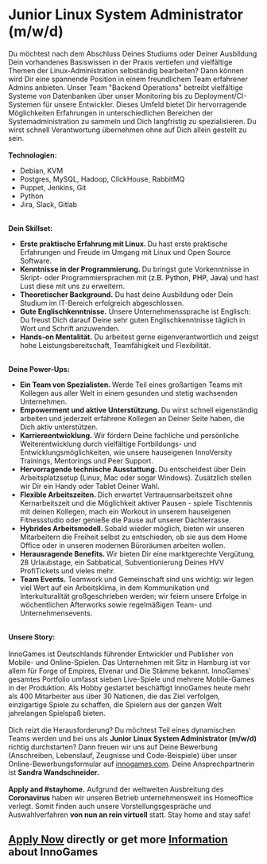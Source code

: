 <h1>Junior Linux System Administrator (m/w/d)</h1>
<span><span>Du möchtest nach dem Abschluss Deines Studiums oder Deiner Ausbildung Dein vorhandenes Basiswissen in der Praxis vertiefen und vielfältige Themen der Linux-Administration selbständig bearbeiten? Dann können wird Dir eine spannende Position in einem freundlichem Team erfahrener Admins anbieten. Unser Team &quot;Backend Operations&quot; betreibt vielfältige Systeme von Datenbanken über unser Monitoring bis zu Deployment/CI-Systemen für unsere Entwickler. Dieses Umfeld bietet Dir hervorragende Möglichkeiten Erfahrungen in unterschiedlichen Bereichen der Systemadministration zu sammeln und Dich langfristig zu spezialisieren. Du wirst schnell Verantwortung übernehmen ohne auf Dich allein gestellt zu sein.<br /><br /></span></span><strong>Technologien:</strong><ul><li>Debian, KVM</li><li>Postgres, MySQL, Hadoop, ClickHouse, RabbitMQ</li><li>Puppet, Jenkins, Git</li><li>Python</li><li>Jira, Slack, Gitlab</li></ul><p><br /><strong><span>Dein Skillset:</span></strong></p><ul><li><strong>Erste praktische Erfahrung mit Linux. </strong>Du hast erste praktische Erfahrungen und Freude im Umgang mit Linux und Open Source Software.</li><li><strong>Kenntnisse in der Programmierung. </strong>Du bringst gute Vorkenntnisse in Skript- oder Programmiersprachen mit<span style="color: rgb(0,0,0);"> <span>(z.B. Python, PHP, Java)</span> </span> und hast Lust diese mit uns zu erweitern.  </li><li><strong>Theoretischer Background.</strong> Du hast deine Ausbildung oder Dein Studium im IT-Bereich erfolgreich abgeschlossen.</li><li><strong>Gute Englischkenntnisse.</strong> Unsere Unternehmenssprache ist Englisch: Du freust Dich darauf Deine sehr guten Englischkenntnisse täglich in Wort und Schrift anzuwenden.</li><li><strong>Hands-on Mentalität.</strong> Du arbeitest gerne eigenverantwortlich und zeigst hohe Leistungsbereitschaft, Teamfähigkeit und Flexibilität.</li></ul><p><strong><br />Deine Power-Ups:</strong></p><ul><li><strong>Ein Team von Spezialisten. </strong>Werde Teil eines großartigen Teams mit Kollegen aus aller Welt in einem gesunden und stetig wachsenden Unternehmen.</li><li><strong>Empowerment und aktive Unterstützung. </strong>Du wirst schnell eigenständig arbeiten und jederzeit erfahrene Kollegen an Deiner Seite haben, die Dich aktiv unterstützen.</li><li><strong>Karriereentwicklung.</strong> Wir fördern Deine fachliche und persönliche Weiterentwicklung durch vielfältige Fortbildungs- und Entwicklungsmöglichkeiten, wie unsere hauseigenen InnoVersity Trainings, Mentorings und Peer Support. </li><li><strong>Hervorragende technische Ausstattung. </strong>Du entscheidest über Dein Arbeitsplatzsetup (Linux, Mac oder sogar Windows). Zusätzlich stellen wir Dir ein Handy oder Tablet Deiner Wahl.</li><li><strong>Flexible Arbeitszeiten. </strong>Dich erwartet Vertrauensarbeitszeit ohne Kernarbeitszeit und die Möglichkeit aktiver Pausen - spiele Tischtennis mit deinen Kollegen, mach ein Workout in unserem hauseigenen Fitnessstudio oder genieße die Pause auf unserer Dachterrasse. <strong><br /></strong></li><li><strong>Hybrides Arbeitsmodell. </strong>Sobald wieder möglich, bieten wir unseren Mitarbeitern die Freiheit selbst zu entschieden, ob sie aus dem Home Office oder in unseren modernen Büroräumen arbeiten wollen. </li><li><strong>Herausragende Benefits. </strong>Wir bieten Dir eine marktgerechte Vergütung, 28 Urlaubstage, ein Sabbatical, Subventionierung Deines HVV ProfiTickets und vieles mehr.</li><li><strong>Team Events.</strong> Teamwork und Gemeinschaft sind uns wichtig: wir legen viel Wert auf ein Arbeitsklima, in dem Kommunikation und Interkulturalität großgeschrieben werden; wir feiern unsere Erfolge in wöchentlichen Afterworks sowie regelmäßigen Team- und Unternehmensevents. <strong><span style="color: rgb(122,134,154);"><br /></span></strong></li></ul><br /><strong>Unsere Story:</strong> <br /><strong><u></u><br /></strong>InnoGames ist Deutschlands führender Entwickler und Publisher von Mobile- und Online-Spielen. Das Unternehmen mit Sitz in Hamburg ist vor allem für Forge of Empires, Elvenar und Die Stämme bekannt. InnoGames' gesamtes Portfolio umfasst sieben Live-Spiele und mehrere Mobile-Games in der Produktion. Als Hobby gestartet beschäftigt InnoGames heute mehr als 400 Mitarbeiter aus über 30 Nationen, die das Ziel verfolgen, einzigartige Spiele zu schaffen, die Spielern aus der ganzen Welt jahrelangen Spielspaß bieten.<br /><br />Dich reizt die Herausforderung? Du möchtest Teil eines dynamischen Teams werden und bei uns als <strong>Junior Linux System Administrator (m/w/d)</strong> richtig durchstarten? Dann freuen wir uns auf Deine Bewerbung (Anschreiben, Lebenslauf, Zeugnisse und Code-Beispiele) über unser Online-Bewerbungsformular auf <a href="http://innogames.com" rel="nofollow">innogames.com</a>. Deine Ansprechpartnerin ist <strong>Sandra Wandschneider.</strong><br /><br /><strong>Apply and #stayhome.</strong> Aufgrund der weltweiten Ausbreitung des <strong>Coronavirus</strong> haben wir unseren Betrieb unternehmensweit ins Homeoffice verlegt. Somit finden auch unsere Vorstellungsgespräche und Auswahlverfahren <strong>von nun an rein virtuell</strong> statt. Stay home and stay safe!

<h2><a href="https://jobs.jobvite.com/careers/innogames/job/orzfffwe/apply?__jvst=Job+Board&__jvsd=github_jobs_repo">Apply Now</a> directly or get more <a href="https://www.innogames.com/career/detail/job/junior-linux-system-administrator-m-w-d-/?s=github_jobs_repo">Information</a> about InnoGames</h2>